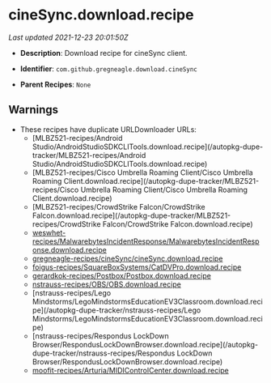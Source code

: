 # cineSync.download.recipe

_Last updated 2021-12-23 20:01:50Z_

- **Description**: Download recipe for cineSync client.

- **Identifier**: `com.github.gregneagle.download.cineSync`

- **Parent Recipes**: `None`


## Warnings

- These recipes have duplicate URLDownloader URLs:
    - [MLBZ521-recipes/Android Studio/AndroidStudioSDKCLITools.download.recipe](/autopkg-dupe-tracker/MLBZ521-recipes/Android Studio/AndroidStudioSDKCLITools.download.recipe)
    - [MLBZ521-recipes/Cisco Umbrella Roaming Client/Cisco Umbrella Roaming Client.download.recipe](/autopkg-dupe-tracker/MLBZ521-recipes/Cisco Umbrella Roaming Client/Cisco Umbrella Roaming Client.download.recipe)
    - [MLBZ521-recipes/CrowdStrike Falcon/CrowdStrike Falcon.download.recipe](/autopkg-dupe-tracker/MLBZ521-recipes/CrowdStrike Falcon/CrowdStrike Falcon.download.recipe)
    - [weswhet-recipes/MalwarebytesIncidentResponse/MalwarebytesIncidentResponse.download.recipe](/autopkg-dupe-tracker/weswhet-recipes/MalwarebytesIncidentResponse/MalwarebytesIncidentResponse.download.recipe)
    - [gregneagle-recipes/cineSync/cineSync.download.recipe](/autopkg-dupe-tracker/gregneagle-recipes/cineSync/cineSync.download.recipe)
    - [foigus-recipes/SquareBoxSystems/CatDVPro.download.recipe](/autopkg-dupe-tracker/foigus-recipes/SquareBoxSystems/CatDVPro.download.recipe)
    - [gerardkok-recipes/Postbox/Postbox.download.recipe](/autopkg-dupe-tracker/gerardkok-recipes/Postbox/Postbox.download.recipe)
    - [nstrauss-recipes/OBS/OBS.download.recipe](/autopkg-dupe-tracker/nstrauss-recipes/OBS/OBS.download.recipe)
    - [nstrauss-recipes/Lego Mindstorms/LegoMindstormsEducationEV3Classroom.download.recipe](/autopkg-dupe-tracker/nstrauss-recipes/Lego Mindstorms/LegoMindstormsEducationEV3Classroom.download.recipe)
    - [nstrauss-recipes/Respondus LockDown Browser/RespondusLockDownBrowser.download.recipe](/autopkg-dupe-tracker/nstrauss-recipes/Respondus LockDown Browser/RespondusLockDownBrowser.download.recipe)
    - [moofit-recipes/Arturia/MIDIControlCenter.download.recipe](/autopkg-dupe-tracker/moofit-recipes/Arturia/MIDIControlCenter.download.recipe)